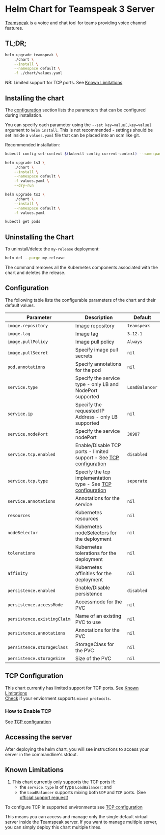 # Helm Chart for Teamspeak 3 Server

[Teamspeak](https://www.teamspeak.com) is a voice and chat tool for teams providing voice channel features.

## TL;DR;

```bash
helm upgrade teamspeak \
    ./chart \
    --install \
    --namespace default \
    -f ./chart/values.yaml
```
NB: Limited support for TCP ports. See [Known Limitations](#known-limitations)

## Installing the chart
The [configuration](#configuration) section lists
the parameters that can be configured during installation.

You can specify each parameter using the `--set key=value[,key=value]`
argument to `helm install`. This is not recommended - settings should be
set inside a `values.yaml` file that can be placed into an scm like git.

Recommended installation:

```bash
kubectl config set-context $(kubectl config current-context) --namespace=default

helm upgrade ts3 \
    ./chart \
    --install \
    --namespace default \
    -f values.yaml \
    --dry-run

helm upgrade ts3 \
    ./chart \
    --install \
    --namespace default \
    -f values.yaml

kubectl get pods
```

## Uninstalling the Chart

To uninstall/delete the `my-release` deployment:

```bash
helm del --purge my-release
```

The command removes all the Kubernetes components associated with the chart
and deletes the release.

## Configuration

The following table lists the configurable parameters of the chart and their default
values.

| Parameter                   | Description                                                                                 | Default         |
|-----------------------------|---------------------------------------------------------------------------------------------|-----------------|
| `image.repository`          | Image repository                                                                            | `teamspeak`     |
| `image.tag`                 | Image tag                                                                                   | `3.12.1`        |
| `image.pullPolicy`          | Image pull policy                                                                           | `Always`        |
| `image.pullSecret`          | Specify image pull secrets                                                                  | `nil`           |
| `pod.annotations`           | Specify annotations for the pod                                                             | `nil`           |
| `service.type`              | Specify the service type - only LB and NodePort supported                                   | `LoadBalancer`  |
| `service.ip`                | Specify the requested IP Address - only LB supported                                        | `nil`           |
| `service.nodePort`          | Specify the service nodePort                                                                | `30987`         |
| `service.tcp.enabled`       | Enable/Disable TCP ports - limited support - See [TCP configuration](#tcp-configuration)    | `disabled`      |
| `service.tcp.type`          | Specify the tcp implementation type - See [TCP configuration](#tcp-configuration)           | `seperate`      |
| `service.annotations`       | Annotations for the service                                                                 | `nil`           | 
| `resources`                 | Kubernetes resources                                                                        | `nil`           |
| `nodeSelector`              | Kubernetes nodeSelectors for the deployment                                                 | `nil`           |
| `tolerations`               | Kubernetes tolerations for the deployment                                                   | `nil`           |
| `affinity`                  | Kubernetes affinities for the deployment                                                    | `nil`           |
| `persistence.enabled`       | Enable/Disable persistence                                                                  | `disabled`      |
| `persistence.accessMode`    | Accessmode for the PVC                                                                      | `nil`           |
| `persistence.existingClaim` | Name of an existing PVC to use                                                              | `nil`           |
| `persistence.annotations`   | Annotations for the PVC                                                                     | `nil`           |
| `persistence.storageClass`  | StorageClass for the PVC                                                                    | `nil`           |
| `persistence.storageSize`   | Size of the PVC                                                                             | `nil`           |

## TCP Configuration
This chart currently has limited support for TCP ports. See [Known Limitations](#known-limitations)  
[Check]((https://github.com/janosi/enhancements/blob/mixedprotocollb/keps/sig-network/20200103-mixed-protocol-lb.md#implementation-detailsnotesconstraints)) if your enviorment supports `mixed protocols`.

### How to Enable TCP
See [TCP configuration](./docs/tcp-configuration.md)

## Accessing the server
After deploying the helm chart, you will see instructions to access your server in the commandline's stdout.

## Known Limitations
1. This chart currently only supports the TCP ports if:
    * the `service.type` is of type `LoadBalancer`; and
    * the ``LoadBalancer`` supports mixing both `UDP` and `TCP` ports. 
    (See [official support request](https://github.com/kubernetes/kubernetes/issues/23880))

To configure TCP in supported environments see [TCP configuration](./docs/tcp-configuration.md)

This means you can access and manage only the single
default virtual server inside the Teamspeak server. If you want to manage multiple server, you can simply deploy this
chart multiple times.
